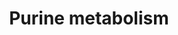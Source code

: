 ---
annotations:
- id: PW:0000865
  parent: classic metabolic pathway
  type: Pathway Ontology
  value: purine biosynthetic pathway
- id: PW:0000031
  parent: classic metabolic pathway
  type: Pathway Ontology
  value: purine metabolic pathway
- id: PW:0000867
  parent: classic metabolic pathway
  type: Pathway Ontology
  value: de novo purine biosynthetic pathway
authors:
- Qiuying
- MaintBot
- Egonw
- Jmelius
- DeSl
- Maxvanson
- Fehrhart
- Shi
- AlexanderPico
- Larsgw
citedin:
- link: 10.1038/mtm.2014.7
  title: Proteomic profiling of salivary gland after nonviral gene transfer mediated
    by conventional plasmids and minicircles (2014)
- link: 10.1016/j.forsciint.2016.06.027
  title: Simultaneous time course analysis of multiple markers based on DNA microarray
    in incised wound in skeletal muscle for wound aging (2016)
- link: PMC12302725
  title: Mammary tissue microbiome analysis in PyMT mice reveals Methylobacteria as
    a commensal organism with potential therapeutic applications (2025)
description: Purine nucleotides can be synthesised de novo, or can be reclaimed from
  existing nucleosides in the pyrimide biosynthesis pathway. The de novo pathway need
  1-carbon units from the folate pool, and several other amino acids, such as aspartate
  and glutamine.
last-edited: 2023-11-28
organisms:
- Mus musculus
redirect_from:
- /index.php/Pathway:WP2185
- /instance/WP2185
- /instance/WP2185_r125281
revision: r125281
schema-jsonld:
- '@context': https://schema.org/
  '@id': https://wikipathways.github.io/pathways/WP2185.html
  '@type': Dataset
  creator:
    '@type': Organization
    name: WikiPathways
  description: Purine nucleotides can be synthesised de novo, or can be reclaimed
    from existing nucleosides in the pyrimide biosynthesis pathway. The de novo pathway
    need 1-carbon units from the folate pool, and several other amino acids, such
    as aspartate and glutamine.
  keywords:
  - (-)-Ureidoglycolate
  - (S)(+)-Allantoin
  - 1-(5'-Phosphoribosyl)-5-amino-4-(N-succinocarboxamide)-imidazole
  - 1-(5'-Phosphoribosyl)-5-amino-4-imidazolecarboxamide
  - 1-(5'-Phosphoribosyl)-5-formamido-4-imidazolecarboxamide
  - 1-(5-Phospho-D-ribosyl)-5-amino-4-imidazolecarboxylate
  - 1700080E11Rik
  - 2'-Deoxyinosine 5'-phosphate
  - 2-(Formamido)-N1-(5'-phosphoribosyl)acetamidine
  - 3',5'-Cyclic AMP
  - 3',5'-Cyclic GMP
  - 3'-Phosphoadenylyl sulfate
  - 5'-Phosphoribosyl-N-formylglycinamide
  - 5'-Phosphoribosylglycinamide
  - 5-Phospho-alpha-D-ribose 1-diphosphate
  - 5-Phosphoribosylamine
  - 5-amino-4-imidazolecarboxyamide
  - 5-hydroxy-2-oxo4-ureido-2,5-dihydro1H-imidazole-5-carbozylate
  - 5-hydroxyisourate
  - ADP
  - ADP-ribose
  - AMP
  - ATP
  - Ada
  - Adcy1
  - Adcy10
  - Adcy2
  - Adcy3
  - Adcy4
  - Adcy5
  - Adcy6
  - Adcy7
  - Adcy8
  - Adcy9
  - Adenine
  - Adenylyl sulfate
  - Adk
  - Adprm
  - Adsl
  - Adss
  - Adssl1
  - Ak1
  - Ak2
  - Ak3
  - Ak4
  - Ak5
  - Ak6
  - Ak7
  - Ak8
  - Ak9
  - Allantoate
  - Allc
  - Aminoimidazole ribotide
  - Ampd1
  - Ampd2
  - Ampd3
  - Aprt
  - Atic
  - Cant1
  - D-Ribose 5-phosphate
  - DNA
  - DNA-directed RNA polymerases I
  - Dck
  - Deoxyadenosine
  - Deoxyguanosine
  - Dguok
  - Enpp1
  - Enpp3
  - Entpd1
  - Entpd2
  - Entpd3
  - Entpd4
  - Entpd4b
  - Entpd5
  - Entpd6
  - Entpd8
  - Fhit
  - GDP
  - GMP
  - GTP
  - Gart
  - Gda
  - Gm10774
  - Gm13015
  - Gm15210
  - Gmpr
  - Gmpr2
  - Gmps
  - Guanine
  - Guanosine
  - Guanosine 3',5'-bis(diphosphate)
  - Guanosine 3'-diphosphate 5'-triphosphate
  - Gucy1a2
  - Gucy1a3
  - Gucy1b2
  - Gucy1b3
  - Gucy2c
  - Gucy2d
  - Gucy2e
  - Gucy2f
  - Guk1
  - Hddc3
  - Hprt
  - Hypoxanthine
  - IDP
  - IMP
  - ITP
  - Impdh1
  - Impdh2
  - Itpa
  - L-Glutamine
  - N6-(1,2-Dicarboxyethyl)-AMP
  - NH3
  - Nme1
  - Nme2
  - Nme3
  - Nme4
  - Nme5
  - Nme6
  - Nme7
  - Npr1
  - Npr2
  - Nt5c
  - Nt5c1a
  - Nt5c1b
  - Nt5c2
  - Nt5c3
  - Nt5e
  - Nt5m
  - Nudt16
  - Nudt2
  - Nudt5
  - Nudt9
  - P1,P3-Bis(5'-adenosyl) triphosphate
  - P1,P4-Bis(5'-adenosyl) tetraphosphate
  - P1,P4-Bis(5'-guanosyl) tetraphosphate
  - P1,P4-Bis(5'-xanthosyl) tetraphosphate
  - Paics
  - Papss1
  - Papss2
  - Pde10a
  - Pde11a
  - Pde1a
  - Pde1b
  - Pde1c
  - Pde2a
  - Pde3a
  - Pde3b
  - Pde4a
  - Pde4b
  - Pde4c
  - Pde4d
  - Pde5a
  - Pde6a
  - Pde6b
  - Pde6c
  - Pde6d
  - Pde6g
  - Pde6h
  - Pde7a
  - Pde7b
  - Pde8a
  - Pde8b
  - Pde9a
  - Pfas
  - Pgm1
  - Pgm2
  - Pklr
  - Pkm2
  - Pnp
  - Pnp2
  - Pnpt1
  - Pola1
  - Pola2
  - Pold1
  - Pold2
  - Pold3
  - Pold4
  - Pole
  - Pole2
  - Pole3
  - Pole4
  - Polr1a
  - Polr1b
  - Polr1c
  - Polr1d
  - Polr1e
  - Polr2a
  - Polr2b
  - Polr2c
  - Polr2d
  - Polr2e
  - Polr2f
  - Polr2g
  - Polr2h
  - Polr2i
  - Polr2j
  - Polr2l
  - Polr3a
  - Polr3b
  - Polr3c
  - Polr3d
  - Polr3e
  - Polr3f
  - Polr3g
  - Polr3gl
  - Polr3h
  - Polr3k
  - Ppat
  - Prim1
  - Prim2
  - Prps1
  - Prps1l1
  - Prps1l3
  - Prps2
  - Prune
  - RNA
  - Rrm1
  - Rrm2
  - Rrm2b
  - Sulfate
  - Tseg8
  - Uox
  - Urad
  - Urah
  - Urate
  - Urea
  - XTP
  - Xanthine
  - Xanthosine
  - Xanthosine 5'-phosphate
  - Xdh
  - Znrd1
  - adenosine
  - alpha-D-Ribose 1-phosphate
  - dADP
  - dAMP
  - dATP
  - dGDP
  - dGMP
  - dGTP
  - dIDP
  - dITP
  - deoxyinosine
  - ec:3.5.2.-
  - inosine
  license: CC0
  name: Purine metabolism
seo: CreativeWork
title: Purine metabolism
wpid: WP2185
---